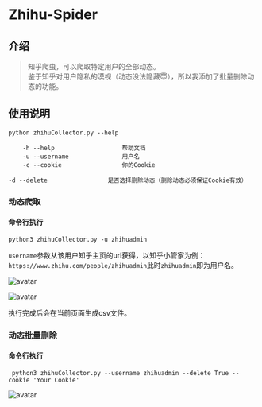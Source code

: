 # Zhihu-Spider

## 介绍

>知乎爬虫，可以爬取特定用户的全部动态。<br/>
>鉴于知乎对用户隐私的漠视（动态没法隐藏😇），所以我添加了批量删除动态的功能。



## 使用说明

```
python zhihuCollector.py --help

    -h --help                   帮助文档
    -u --username               用户名
    -c --cookie                 你的Cookie
    -d --delete                 是否选择删除动态（删除动态必须保证Cookie有效）
```

### 动态爬取

#### 命令行执行

```python3 zhihuCollector.py -u zhihuadmin```

```username```参数从该用户知乎主页的url获得，以知乎小管家为例：
```https://www.zhihu.com/people/zhihuadmin```此时```zhihuadmin```即为用户名。


![avatar](images/admin.png)

![avatar](images/result.png)

执行完成后会在当前页面生成csv文件。

### 动态批量删除

#### 命令行执行

``` python3 zhihuCollector.py --username zhihuadmin --delete True --cookie 'Your Cookie'```

![avatar](images/delete_post.png)
